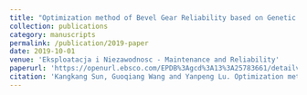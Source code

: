 ```yaml
---
title: "Optimization method of Bevel Gear Reliability based on Genetic Algorithm and Discrete Element"
collection: publications
category: manuscripts
permalink: /publication/2019-paper
date: 2019-10-01
venue: 'Eksploatacja i Niezawodnosc - Maintenance and Reliability'
paperurl: 'https://openurl.ebsco.com/EPDB%3Agcd%3A13%3A25783661/detailv2?sid=ebsco%3Aplink%3Ascholar&id=ebsco%3Agcd%3A135410415&crl=c'
citation: 'Kangkang Sun, Guoqiang Wang and Yanpeng Lu. Optimization method of bevel gear reliability based on genetic algorithm and discrete element[J]. Eksploatacja i Niezawodność, 2019, 21(2): 186-196. (First Author, IF: 2.2)'
---
```

